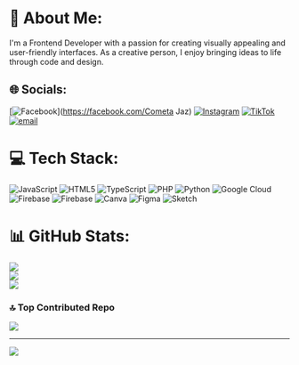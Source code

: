 # 💫 About Me:
I'm a Frontend Developer with a passion for creating visually appealing and user-friendly interfaces. As a creative person, I enjoy bringing ideas to life through code and design.


## 🌐 Socials:
[![Facebook](https://img.shields.io/badge/Facebook-%231877F2.svg?logo=Facebook&logoColor=white)](https://facebook.com/Cometa Jaz) [![Instagram](https://img.shields.io/badge/Instagram-%23E4405F.svg?logo=Instagram&logoColor=white)](https://instagram.com/jazzscometa) [![TikTok](https://img.shields.io/badge/TikTok-%23000000.svg?logo=TikTok&logoColor=white)](https://tiktok.com/@Z) [![email](https://img.shields.io/badge/Email-D14836?logo=gmail&logoColor=white)](mailto:jazzcometa11@gmal.com) 

# 💻 Tech Stack:
![JavaScript](https://img.shields.io/badge/javascript-%23323330.svg?style=for-the-badge&logo=javascript&logoColor=%23F7DF1E) ![HTML5](https://img.shields.io/badge/html5-%23E34F26.svg?style=for-the-badge&logo=html5&logoColor=white) ![TypeScript](https://img.shields.io/badge/typescript-%23007ACC.svg?style=for-the-badge&logo=typescript&logoColor=white) ![PHP](https://img.shields.io/badge/php-%23777BB4.svg?style=for-the-badge&logo=php&logoColor=white) ![Python](https://img.shields.io/badge/python-3670A0?style=for-the-badge&logo=python&logoColor=ffdd54) ![Google Cloud](https://img.shields.io/badge/GoogleCloud-%234285F4.svg?style=for-the-badge&logo=google-cloud&logoColor=white) ![Firebase](https://img.shields.io/badge/firebase-%23039BE5.svg?style=for-the-badge&logo=firebase) ![Firebase](https://img.shields.io/badge/firebase-a08021?style=for-the-badge&logo=firebase&logoColor=ffcd34) ![Canva](https://img.shields.io/badge/Canva-%2300C4CC.svg?style=for-the-badge&logo=Canva&logoColor=white) ![Figma](https://img.shields.io/badge/figma-%23F24E1E.svg?style=for-the-badge&logo=figma&logoColor=white) ![Sketch](https://img.shields.io/badge/Sketch-FFB387?style=for-the-badge&logo=sketch&logoColor=black)
# 📊 GitHub Stats:
![](https://github-readme-stats.vercel.app/api?username=jwokx&theme=dark&hide_border=false&include_all_commits=false&count_private=false)<br/>
![](https://nirzak-streak-stats.vercel.app/?user=jwokx&theme=dark&hide_border=false)<br/>
![](https://github-readme-stats.vercel.app/api/top-langs/?username=jwokx&theme=dark&hide_border=false&include_all_commits=false&count_private=false&layout=compact)

### 🔝 Top Contributed Repo
![](https://github-contributor-stats.vercel.app/api?username=jwokx&limit=5&theme=dark&combine_all_yearly_contributions=true)

---
[![](https://visitcount.itsvg.in/api?id=jwokx&icon=0&color=0)](https://visitcount.itsvg.in)

<!-- Proudly created with GPRM ( https://gprm.itsvg.in ) -->
